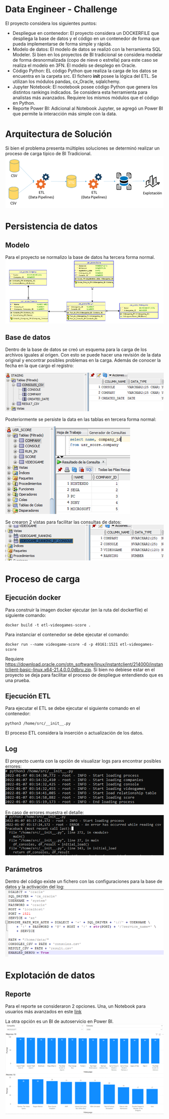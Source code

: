 # Data Engineer - Challenge
El proyecto considera los siguientes puntos:
- Despliegue en contenedor: El proyecto considera un DOCKERFILE que despliega la base de datos y el código en un contenedor de forma que pueda implementarse de forma simple y rápida.
- Modelo de datos: El modelo de datos se realizó con la herramienta SQL Modeler. Si bien en los proyectos de BI tradicional se considera modelar de forma desnormalizada (copo de nieve o estrella) para este caso se realiza el modelo en 3FN. El modelo se desplego en Oracle.
- Código Python: EL código Python que realiza la carga de los datos se encuentra en la carpeta src. El fichero __init__ posee la lógica del ETL. Se utilizan los módulos pandas, cx_Oracle, sqlalchemy.
- Jupyter Notebook: El nootebook posee código Python que genera los distintos rankings indicados. Se considera esta herramienta para analistas más avanzados. Requiere los mismos módulos que el código en Python.
- Reporte Power BI: Adicional al Notebook Jupyter, se agregó un Power BI que permite la interacción más simple con la data.

# Arquitectura de Solución
Si bien el problema presenta múltiples soluciones se determinó realizar un proceso de carga típico de BI Tradicional.
![Arquitectura](images/Arquitectura.PNG) 

# Persistencia de datos 
## Modelo
Para el proyecto se normalizo la base de datos ha tercera forma normal. 
![Modelo](images/RelationalModel.PNG) 

## Base de datos
Dentro de la base de datos se creó un esquema para la carga de los archivos iguales al origen. Con esto se puede hacer una revisión de la data original y encontrar posibles problemas en la carga. Además de conocer la fecha en la que cargo el registro:

![Staging](images/Staging.PNG) 

Posteriormente se persiste la data en las tablas en tercera forma normal:

![3FN](images/Tables3fn.PNG) 

Se crearon 2 vistas para facilitar las consultas de datos:
![3FN](images/Vistas.PNG) 

# Proceso de carga
## Ejecución docker
Para construir la imagen docker ejecutar (en la ruta del dockerfile) el siguiente comando:
```
docker build -t etl-videogames-score .
```

Para instanciar el contenedor se debe ejecutar el comando:
```
docker run --name videogame-score -d -p 49161:1521 etl-videogames-score
```
Requiere https://download.oracle.com/otn_software/linux/instantclient/214000/instantclient-basic-linux.x64-21.4.0.0.0dbru.zip. Si bien no debiese estar en el proyecto se deja para facilitar el proceso de despliegue entendiendo que es una prueba.

## Ejecución ETL
Para ejecutar el ETL se debe ejecutar el siguiente comando en el contenedor:
```
python3 /home/src/__init__.py
```

El proceso ETL considera la inserción o actualización de los datos.

## Log
El proyecto cuenta con la opción de visualizar logs para encontrar posibles errores:
![Log](images/Log.PNG) 

En caso de errores muestra el detalle:
![Log Error](images/LogError.PNG) 

## Parámetros
Dentro del código existe un fichero con las configuraciones para la base de datos y la activación del log:
![Parámetros](images/Params.PNG) 

# Explotación de datos
## Reporte
Para el reporte se consideraron 2 opciones. Una, un Notebook para usuarios más avanzados en este [link](https://github.com/user/repo/blob/branch/other_file.md)

La otra opción es un BI de autoservicio en Power BI.
![Power BI](images/PBI.PNG) 
